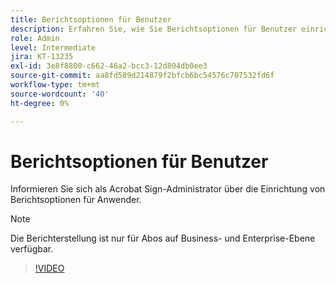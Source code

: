 ```yaml
---
title: Berichtsoptionen für Benutzer
description: Erfahren Sie, wie Sie Berichtsoptionen für Benutzer einrichten.
role: Admin
level: Intermediate
jira: KT-13235
exl-id: 3e8f8800-c662-46a2-bcc3-12d804db0ee3
source-git-commit: aa8fd589d214879f2bfcb6bc54576c707532fd6f
workflow-type: tm+mt
source-wordcount: '40'
ht-degree: 0%

---
```


# Berichtsoptionen für Benutzer

Informieren Sie sich als Acrobat Sign-Administrator über die Einrichtung von Berichtsoptionen für Anwender.

>[!NOTE]
>
>Die Berichterstellung ist nur für Abos auf Business- und Enterprise-Ebene verfügbar.

>[!VIDEO](https://video.tv.adobe.com/v/3419303?quality=12&learn=on&hidetitle=true)
